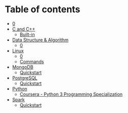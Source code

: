 # Table of contents

* [0](README.md)
* [C and C++](<README (1).md>)
  * [Built-in](c-and-c++/built-in.md)
* [Data Structure & Algorithm](data-structure-and-algorithm/README.md)
  * [0](data-structure-and-algorithm/0.md)
* [Linux](<README (1) (1).md>)
  * [0](readme/0.md)
  * [Commands](readme/0-1.md)
* [MongoDB](mongodb/README.md)
  * [Quickstart](mongodb/quickstart.md)
* [PostgreSQL](postgresql/README.md)
  * [Quickstart](postgresql/quickstart.md)
* [Python](python/README.md)
  * [Coursera - Python 3 Programming Specialization](python/coursera-python-3-programming-specialization.md)
* [Spark](spark/README.md)
  * [Quickstart](spark/quickstart.md)
